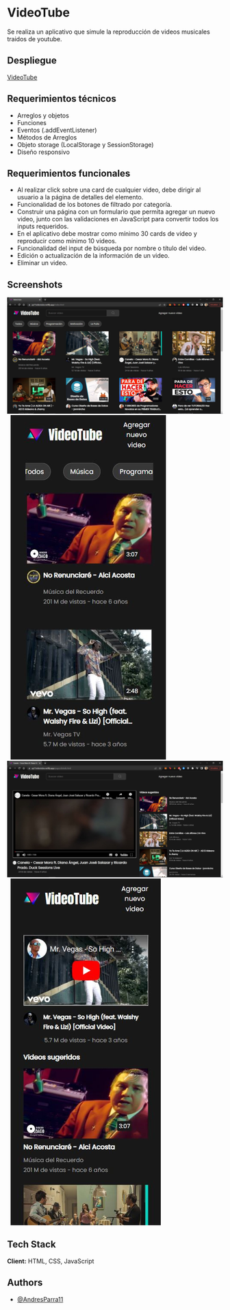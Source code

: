 
# VideoTube

Se realiza un aplicativo que simule la reproducción de videos musicales traidos de youtube.

## Despliegue

[VideoTube](https://ap11videotube.netlify.app/)

## Requerimientos técnicos
- Arreglos y objetos
- Funciones
- Eventos (.addEventListener)
- Métodos de Arreglos
- Objeto storage (LocalStorage y SessionStorage)
- Diseño responsivo

## Requerimientos funcionales
- Al realizar click sobre una card de cualquier video, debe dirigir al usuario a la página de detalles del elemento.
- Funcionalidad de los botones de filtrado por categoría.
- Construir una página con un formulario que permita agregar un nuevo video, junto con las validaciones en JavaScript para convertir todos los inputs requeridos.
- En el aplicativo debe mostrar como mínimo 30 cards de video y reproducir como mínimo 10 videos.
- Funcionalidad del input de búsqueda por nombre o título del video.
- Edición o actualización de la información de un video.
- Eliminar un video.


## Screenshots

![App Screenshot](https://raw.githubusercontent.com/AndresParra11/VideoTube/main/assets/screenshots/index.JPG)
&nbsp;
![App Screenshot2](https://raw.githubusercontent.com/AndresParra11/VideoTube/main/assets/screenshots/indexMovile.JPG)
&nbsp;
![App Screenshot3](https://raw.githubusercontent.com/AndresParra11/VideoTube/main/assets/screenshots/details.JPG)
&nbsp;
![App Screenshot4 ](https://raw.githubusercontent.com/AndresParra11/VideoTube/main/assets/screenshots/detailsMovile.JPG )



## Tech Stack

**Client:** HTML, CSS, JavaScript

## Authors

- [@AndresParra11](https://github.com/AndresParra11)

